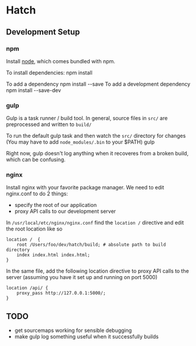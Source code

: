 # Hatch

## Development Setup

### npm
Install [node](nodejs.org), which comes bundled with npm.

To install dependencies:
    npm install

To add a dependency
    npm install <package> --save
To add a development dependency
    npm install <package> --save-dev

### gulp
Gulp is a task runner / build tool. In general, source files in `src/` are preprocessed and written to `build/`

To run the default gulp task and then watch the `src/` directory for changes (You may have to add `node_modules/.bin` to your $PATH)
    gulp

Right now, gulp doesn't log anything when it recoveres from a broken build, which can be confusing.

### nginx
Install nginx with your favorite package manager.
We need to edit nginx.conf to do 2 things:
+ specify the root of our application
+ proxy API calls to our development server

In `/usr/local/etc/nginx/nginx.conf` find the `location /` directive and edit the root location like so

    location /  {
        root /Users/foo/dev/hatch/build; # absolute path to build directory
        index index.html index.html;
    }

In the same file, add the following location directive to proxy API calls to the server (assuming you have it set up and running on port 5000)

    location /api/ {
        proxy_pass http://127.0.0.1:5000/;
    }

## TODO
  + get sourcemaps working for sensible debugging
  + make gulp log something useful when it successfully builds
